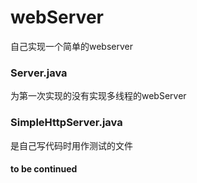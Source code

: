 # webServer
自己实现一个简单的webserver
### Server.java
为第一次实现的没有实现多线程的webServer
### SimpleHttpServer.java
是自己写代码时用作测试的文件

#### to be continued
